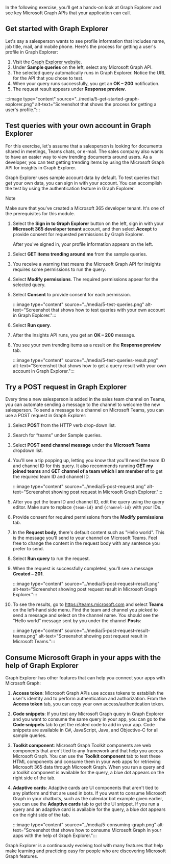 In the following exercise, you'll get a hands-on look at Graph Explorer and see key Microsoft Graph APIs that your application can call.

## Get started with Graph Explorer

Let's say a salesperson wants to see profile information that includes name, job title, mail, and mobile phone. Here's the process for getting a user's profile in Graph Explorer:

1. Visit the [Graph Explorer website](https://developer.microsoft.com/graph/graph-explorer).
1. Under **Sample queries** on the left, select any Microsoft Graph API.
1. The selected query automatically runs in Graph Explorer. Notice the URL for the API that you chose to test.
1. When your query runs successfully, you get an **OK – 200** notification.
1. The request result appears under **Response preview**.

:::image type="content" source="../media/5-get-started-graph-explorer.png" alt-text="Screenshot that shows the process for getting a user's profile.":::

## Test queries with your own account in Graph Explorer

For this exercise, let's assume that a salesperson is looking for documents shared in meetings, Teams chats, or e-mail. The sales company also wants to have an easier way to view trending documents around users. As a developer, you can test getting trending items by using the Microsoft Graph API for insights in Graph Explorer.

Graph Explorer uses sample account data by default. To test queries that get your own data, you can sign in with your account. You can accomplish the test by using the authentication feature in Graph Explorer.

> [!NOTE]
> Make sure that you've created a Microsoft 365 developer tenant. It's one of the prerequisites for this module.

1. Select the **Sign in to Graph Explorer** button on the left, sign in with your **Microsoft 365 developer tenant** account, and then select **Accept** to provide consent for requested permissions by Graph Explorer.

   After you've signed in, your profile information appears on the left.
1. Select **GET items trending around me** from the sample queries.
1. You receive a warning that means the Microsoft Graph API for insights requires some permissions to run the query.
1. Select **Modify permissions**. The required permissions appear for the selected query.
1. Select **Consent** to provide consent for each permission.

   :::image type="content" source="../media/5-test-queries.png" alt-text="Screenshot that shows how to test queries with your own account in Graph Explorer.":::

1. Select **Run query**.
1. After the Insights API runs, you get an **OK – 200** message.
1. You see your own trending items as a result on the **Response preview** tab.

   :::image type="content" source="../media/5-test-queries-result.png" alt-text="Screenshot that shows how to get a query result with your own account in Graph Explorer.":::

## Try a POST request in Graph Explorer

Every time a new salesperson is added in the sales team channel on Teams, you can automate sending a message to the channel to welcome the new salesperson. To send a message to a channel on Microsoft Teams, you can use a POST request in Graph Explorer:

1. Select **POST** from the HTTP verb drop-down list.
1. Search for “teams” under Sample queries.
1. Select **POST send channel message** under the **Microsoft Teams** dropdown list.
1. You'll see a tip popping up, letting you know that you'll need the team ID and channel ID for this query. It also recommends running **GET my joined teams** and **GET channel of a team which I am member of** to get the required team ID and channel ID.

    :::image type="content" source="../media/5-post-request.png" alt-text="Screenshot showing post request in Microsoft Graph Explorer.":::

1. After you get the team ID and channel ID, edit the query using the query editor. Make sure to replace `{team-id}` and `{channel-id}` with your IDs.
1. Provide consent for required permissions from the **Modify permissions** tab.
1. In the **Request body**, there's default content such as "Hello world".  This is the message you'll send to your channel on Microsoft Teams. Feel free to change the content in the request body with any sentence you prefer to send.
1. Select **Run query** to run the request.
1. When the request is successfully completed, you'll see a message **Created – 201**.

    :::image type="content" source="../media/5-post-request-result.png" alt-text="Screenshot showing post request result in Microsoft Graph Explorer.":::

1. To see the results, go to https://teams.microsoft.com and select **Teams** on the left-hand side menu. Find the team and channel you picked to send a message and select on the channel name. You should see the "Hello world” message sent by you under the channel **Posts**:

    :::image type="content" source="../media/5-post-request-result-teams.png" alt-text="Screenshot showing post request result in Microsoft Teams.":::

## Consume Microsoft Graph in your apps with the help of Graph Explorer

Graph Explorer has other features that can help you connect your apps with Microsoft Graph:

1. **Access token**: Microsoft Graph APIs use access tokens to establish the user's identity and to perform authentication and authorization. From the **Access token** tab, you can copy your own access/authentication token.
1. **Code snippets**: If you test any Microsoft Graph query in Graph Explorer and you want to consume the same query in your app, you can go to the **Code snippets** tab to get the related code to add in your app. Code snippets are available in C#, JavaScript, Java, and Objective-C for all sample queries.
1. **Toolkit component**: Microsoft Graph Toolkit components are web components that aren't tied to any framework and that help you access Microsoft Graph. You can use the **Toolkit component** tab to test these HTML components and consume them in your web apps for retrieving Microsoft 365 data through Microsoft Graph. When you run a query and a toolkit component is available for the query, a blue dot appears on the right side of the tab.
1. **Adaptive cards**: Adaptive cards are UI components that aren't tied to any platform and that are used in bots. If you want to consume Microsoft Graph in your chatbots, such as the calendar bot example given earlier, you can use the **Adaptive cards** tab to get the UI snippet. If you run a query and an adaptive card is available for the query, a blue dot appears on the right side of the tab.

    :::image type="content" source="../media/5-consuming-graph.png" alt-text="Screenshot that shows how to consume Microsoft Graph in your apps with the help of Graph Explorer.":::

Graph Explorer is a continuously evolving tool with many features that help make learning and practicing easy for people who are discovering Microsoft Graph features.
